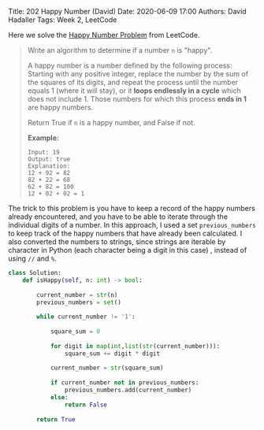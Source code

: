 Title: 202 Happy Number (David)
Date: 2020-06-09 17:00
Authors: David Hadaller
Tags: Week 2, LeetCode



Here we solve the [Happy Number Problem](https://leetcode.com/problems/happy-number/) from LeetCode.

> Write an algorithm to determine if a number `n` is "happy".
>
> A happy number is a number defined by the following process: Starting with any positive integer, replace the number by the sum of the squares of its digits, and repeat the process until the number equals 1 (where  it will stay), or it **loops endlessly in a cycle** which does not include 1. Those numbers for which this process **ends in 1** are happy numbers.
>
> Return True if `n` is a happy number, and False if not.
>
> **Example:** 
>
> ```
> Input: 19
> Output: true
> Explanation: 
> 12 + 92 = 82
> 82 + 22 = 68
> 62 + 82 = 100
> 12 + 02 + 02 = 1
> ```



The trick to this problem is you have to keep a record of the happy numbers already encountered, and you have to be able to iterate through the individual digits of a number. In this approach, I used a set `previous_numbers` to keep track of the happy numbers that have already been calculated. I also converted the numbers to strings, since strings are iterable by character in Python (each character being a digit in this case) , instead of using `//` and `%`. 

```python
class Solution:
    def isHappy(self, n: int) -> bool:
        
        current_number = str(n)
        previous_numbers = set()
        
        while current_number != '1':
            
            square_sum = 0
            
            for digit in map(int,list(str(current_number))):
                square_sum += digit * digit
                
            current_number = str(square_sum)
            
            if current_number not in previous_numbers:
                previous_numbers.add(current_number)
            else:
                return False
            
        return True
                    
```






